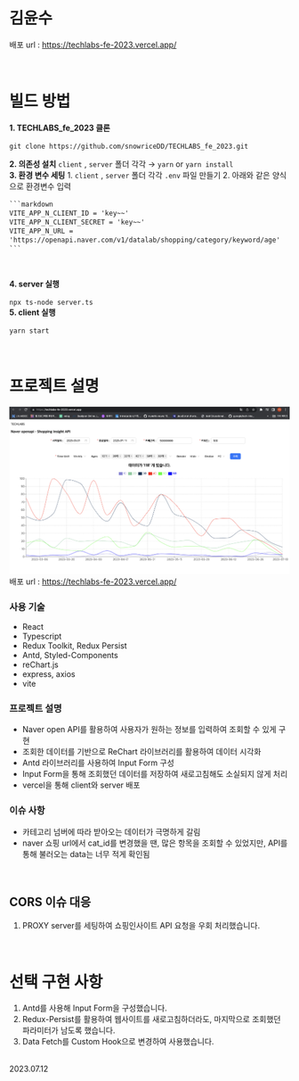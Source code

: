 # 김윤수
배포 url : https://techlabs-fe-2023.vercel.app/

<br>

# 빌드 방법
**1. TECHLABS_fe_2023 클론**

 `git clone https://github.com/snowriceDD/TECHLABS_fe_2023.git`
 <br>

**2. 의존성 설치**
`client` , `server` 폴더 각각 → `yarn` or `yarn install`
<br>
**3. 환경 변수 세팅**
    1. `client` , `server` 폴더 각각 `.env` 파일 만들기
    2. 아래와 같은 양식으로 환경변수 입력
    
    ```markdown
    VITE_APP_N_CLIENT_ID = 'key~~'
    VITE_APP_N_CLIENT_SECRET = 'key~~'
    VITE_APP_N_URL = 'https://openapi.naver.com/v1/datalab/shopping/category/keyword/age'
    ```
    
<br>

**4. server 실행**

`npx ts-node server.ts`
<br>
**5. client 실행**

`yarn start`

<br>

# 프로젝트 설명
![working](./public/working.png)
배포 url : https://techlabs-fe-2023.vercel.app/

### 사용 기술
- React
- Typescript
- Redux Toolkit, Redux Persist
- Antd, Styled-Components
- reChart.js
- express, axios
- vite

### 프로젝트 설명
- Naver open API를 활용하여 사용자가 원하는 정보를 입력하여 조회할 수 있게 구현
- 조회한 데이터를 기반으로 ReChart 라이브러리를 활용하여 데이터 시각화
- Antd 라이브러리를 사용하여 Input Form 구성
- Input Form을 통해 조회했던 데이터를 저장하여 새로고침해도 소실되지 않게 처리
- vercel을 통해 client와 server 배포

### 이슈 사항
- 카테고리 넘버에 따라 받아오는 데이터가 극명하게 갈림
- naver 쇼핑 url에서 cat_id를 변경했을 땐, 많은 항목을 조회할 수 있었지만, 
    API를 통해 불러오는 data는 너무 적게 확인됨

<br>

## CORS 이슈 대응
1. PROXY server를 세팅하여 쇼핑인사이트 API 요청을 우회 처리했습니다.

<br>

# 선택 구현 사항
1. Antd를 사용해 Input Form을 구성했습니다.
2. Redux-Persist를 활용하여 웹사이트를 새로고침하더라도, 마지막으로 조회했던 파라미터가 남도록 했습니다.
3. Data Fetch를 Custom Hook으로 변경하여 사용했습니다.

<br>
2023.07.12

